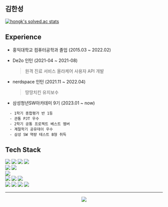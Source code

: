 ## 김한성 

[![hongk's solved.ac stats](https://github-readme-solvedac.hyp3rflow.vercel.app/api/?handle=hongk)](https://solved.ac/profile/hongk)

## Experience
- 홍익대학교 컴퓨터공학과 졸업 (2015.03 ~ 2022.02)
- De2o 인턴 (2021-04 ~ 2021-08)
  > 원격 진료 서비스 올라케어 사용자 API 개발

- nerdspace 인턴 (2021.11 ~ 2022.04)
  > 땅땅치킨 유지보수
 
- 삼성청년SW아카데미 9기 (2023.01 ~ now)
```
  - 1학기 종합평가 반 1등
  - 관통 PJT 우수
  - 2학기 공통 프로젝트 베스트 멤버
  - 계절학기 공유데이 우수
  - 삼성 SW 역량 테스트 B형 취득
```
## Tech Stack
<div align=left> 
  <img src="https://img.shields.io/badge/spring-6DB33F?style=for-the-badge&logo=spring&logoColor=white"> 
  <img src="https://img.shields.io/badge/springboot-6DB33F?style=for-the-badge&logo=springboot&logoColor=white"> 
  <img src="https://img.shields.io/badge/springsecurity-6DB33F?style=for-the-badge&logo=springsecurity&logoColor=white">
  <img src="https://img.shields.io/badge/junit5-25A162?style=for-the-badge&logo=junit5&logoColor=white">
  <br>
  
  <img src="https://img.shields.io/badge/node.js-339933?style=for-the-badge&logo=Node.js&logoColor=white">
  <img src="https://img.shields.io/badge/express-000000?style=for-the-badge&logo=express&logoColor=white">
  <br>
  
  
  <img src="https://img.shields.io/badge/mysql-4479A1?style=for-the-badge&logo=mysql&logoColor=white">
  <br>
  
  <img src="https://img.shields.io/badge/javascript-F7DF1E?style=for-the-badge&logo=javascript&logoColor=black"> 
  <img src="https://img.shields.io/badge/typescript-3178C6?style=for-the-badge&logo=typescript&logoColor=black">
  <img src="https://img.shields.io/badge/react-61DAFB?style=for-the-badge&logo=react&logoColor=black"> 
  <br>

  <img src="https://img.shields.io/badge/nginx-009639?style=for-the-badge&logo=nginx&logoColor=white">
  <img src="https://img.shields.io/badge/docker-2496ED?style=for-the-badge&logo=docker&logoColor=white">
  <img src="https://img.shields.io/badge/githubactions-2088FF?style=for-the-badge&logo=githubactions&logoColor=white">
  <img src="https://img.shields.io/badge/jenkins-D24939?style=for-the-badge&logo=jenkins&logoColor=white">
  <br>
</div>

---  
<a href="https://github.com/khs960616"/>
 <p align="center">
  <img src="https://github-readme-stats.vercel.app/api?username=khs960616&show_icons=true"/>
 </p>
</a>

